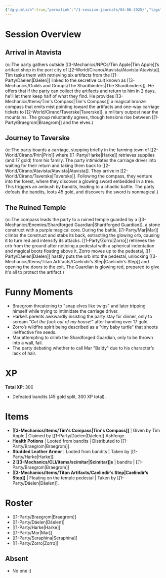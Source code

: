 ```yaml
---
{"dg-publish":true,"permalink":"/1-session-journals/04-06-2025/","tags":["journal"]}
---
```



# Session Overview
## Arrival in Atavista  
(x::The party gathers outside [[3-Mechanics/NPCs/Tim Apple\|Tim Apple]]’s artifact shop in the port city of [[2-World/Cirano/Atavista/Atavista\|Atavista]]. Tim tasks them with retrieving six artifacts from the [[1-Party/Dáelen\|Dáelen]] linked to the secretive cult known as [[3-Mechanics/Guilds and Groups/The Shardbinders\|The Shardbinders]]. He offers that if the party can collect the artifacts and return to him in 2 days, he'll let them keep half of what they find. He provides [[3-Mechanics/Items/Tim's Compass\|Tim's Compass]] a magical bronze compass that emits mist pointing toward the artifacts and one-way carriage tickets to [[2-World/Cirano/Taverske\|Taverske]], a military outpost near the mountains. The group reluctantly agrees, though tensions rise between [[1-Party/Braegrom\|Braegrom]] and the elves.)  

## Journey to Taverske  
(x::The party boards a carriage, stopping briefly in the farming town of [[2-World/Cirano/Prin\|Prin]] where [[1-Party/Harke\|Harke]] retrieves supplies (and 17 gold) from his family. The party intimidates the carriage driver into waiting for their return and taking them back to [[2-World/Cirano/Atavista/Atavista\|Atavista]]. They arrive in [[2-World/Cirano/Taverske\|Taverske]]. Following the compass, they venture into the forest, where they discover a glowing sword embedded in a tree. This triggers an ambush by bandits, leading to a chaotic battle. The party defeats the bandits, loots 45 gold, and discovers the sword is nonmagical.)  

## The Ruined Temple  
(x::The compass leads the party to a ruined temple guarded by a [[3-Mechanics/Enemies/Shardforged Guardian\|Shardforged Guardian]], a stone construct with a purple magical core. During the battle, [[1-Party/Mar\|Mar]] climbs the construct and stabs its back, extracting the glowing orb, causing it to turn red and intensify its attacks. [[1-Party/Zorro\|Zorro]] retrieves the orb from the ground after noticing a pedestal with a spherical indentation and magical boots floating above it. Zorro moves up to the pedestal, [[1-Party/Dáelen\|Dáelen]] hastily puts the orb into the pedestal, unlocking [[3-Mechanics/Items/Titan Artifacts/Caelindir’s Step\|Caelindir’s Step]] and opening the doors to the exit. The Guardian is glowing red, prepared to give it's all to protect the artifact.)  

# Funny Moments  
- Braegrom threatening to "snap elves like twigs" and later tripping himself while trying to intimidate the carriage driver.  
- Harke’s parents awkwardly insisting the party stay for dinner, only to scream *"Get the fuck out of my house!"* after handing over 17 gold.  
- Zorro’s wildfire spirit being described as a "tiny baby turtle" that shoots ineffective fire seeds.  
- Mar attempting to climb the Shardforged Guardian, only to be thrown into a wall, fail.  
- The party debating whether to call Mar "Baldy" due to his character’s lack of hair.  

# XP  
**Total XP**: 300  
- Defeated bandits (45 gold split, 300 XP total).  

# Items  
- **[[3-Mechanics/Items/Tim's Compass\|Tim's Compass]]** | Given by Tim Apple | Claimed by [[1-Party/Dáelen\|Dáelen]] Ashforge.  
- **Health Potions** | Looted from bandits | Distributed to [[1-Party/Braegrom\|Braegrom]].  
- **Studded Leather Armor** | Looted from bandits | Taken by [[1-Party/Harke\|Harke]]. 
- **2 [[3-Mechanics/CLI/items/scimitar\|Scimitar]]s** | bandits | [[1-Party/Braegrom\|Braegrom]]
- **[[3-Mechanics/Items/Titan Artifacts/Caelindir’s Step\|Caelindir’s Step]]** | Floating on the temple pedestal | Taken by [[1-Party/Dáelen\|Dáelen]].

# Roster 



- [[1-Party/Braegrom\|Braegrom]]
- [[1-Party/Dáelen\|Dáelen]]
- [[1-Party/Harke\|Harke]]
- [[1-Party/Mar\|Mar]]
- [[1-Party/Seraphina\|Seraphina]]
- [[1-Party/Zorro\|Zorro]]

## Absent



- No one :)
